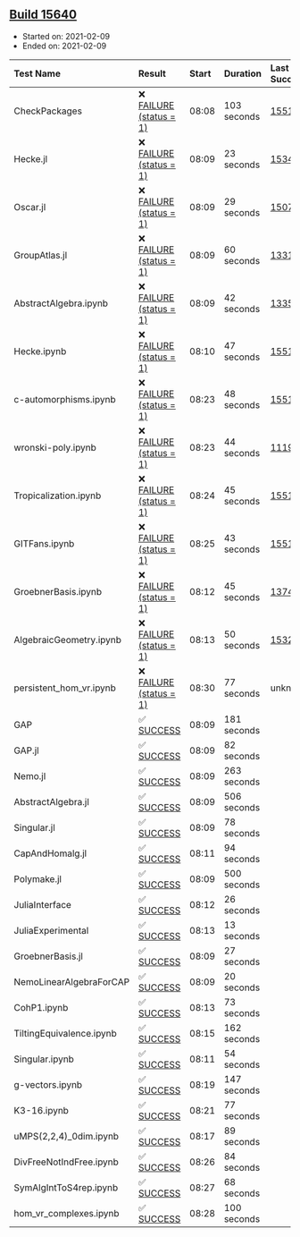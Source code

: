 ## [Build 15640](https://oscarci.mathematik.uni-kl.de/job/oscar/15640/)

* Started on: 2021-02-09
* Ended on: 2021-02-09

| Test Name    | Result | Start | Duration | Last Success | First Failure |
|:-------------|:-------|:------|:---------|:-------------|:--------------|
| CheckPackages | ❌ [FAILURE (status = 1)](https://oscarci.mathematik.uni-kl.de/job/oscar/15640/artifact/logs/build-15640/CheckPackages.log) | 08:08 | 103 seconds | [15514](https://oscarci.mathematik.uni-kl.de/job/oscar/15514/) | [15515](https://oscarci.mathematik.uni-kl.de/job/oscar/15515/) |
| Hecke.jl | ❌ [FAILURE (status = 1)](https://oscarci.mathematik.uni-kl.de/job/oscar/15640/artifact/logs/build-15640/Hecke.jl.log) | 08:09 | 23 seconds | [15344](https://oscarci.mathematik.uni-kl.de/job/oscar/15344/) | [15348](https://oscarci.mathematik.uni-kl.de/job/oscar/15348/) |
| Oscar.jl | ❌ [FAILURE (status = 1)](https://oscarci.mathematik.uni-kl.de/job/oscar/15640/artifact/logs/build-15640/Oscar.jl.log) | 08:09 | 29 seconds | [15079](https://oscarci.mathematik.uni-kl.de/job/oscar/15079/) | [15080](https://oscarci.mathematik.uni-kl.de/job/oscar/15080/) |
| GroupAtlas.jl | ❌ [FAILURE (status = 1)](https://oscarci.mathematik.uni-kl.de/job/oscar/15640/artifact/logs/build-15640/GroupAtlas.jl.log) | 08:09 | 60 seconds | [13311](https://oscarci.mathematik.uni-kl.de/job/oscar/13311/) | [13312](https://oscarci.mathematik.uni-kl.de/job/oscar/13312/) |
| AbstractAlgebra.ipynb | ❌ [FAILURE (status = 1)](https://oscarci.mathematik.uni-kl.de/job/oscar/15640/artifact/logs/build-15640/AbstractAlgebra.ipynb.log) | 08:09 | 42 seconds | [13355](https://oscarci.mathematik.uni-kl.de/job/oscar/13355/) | [13356](https://oscarci.mathematik.uni-kl.de/job/oscar/13356/) |
| Hecke.ipynb | ❌ [FAILURE (status = 1)](https://oscarci.mathematik.uni-kl.de/job/oscar/15640/artifact/logs/build-15640/Hecke.ipynb.log) | 08:10 | 47 seconds | [15514](https://oscarci.mathematik.uni-kl.de/job/oscar/15514/) | [15515](https://oscarci.mathematik.uni-kl.de/job/oscar/15515/) |
| c-automorphisms.ipynb | ❌ [FAILURE (status = 1)](https://oscarci.mathematik.uni-kl.de/job/oscar/15640/artifact/logs/build-15640/c-automorphisms.ipynb.log) | 08:23 | 48 seconds | [15514](https://oscarci.mathematik.uni-kl.de/job/oscar/15514/) | [15515](https://oscarci.mathematik.uni-kl.de/job/oscar/15515/) |
| wronski-poly.ipynb | ❌ [FAILURE (status = 1)](https://oscarci.mathematik.uni-kl.de/job/oscar/15640/artifact/logs/build-15640/wronski-poly.ipynb.log) | 08:23 | 44 seconds | [11192](https://oscarci.mathematik.uni-kl.de/job/oscar/11192/) | [11193](https://oscarci.mathematik.uni-kl.de/job/oscar/11193/) |
| Tropicalization.ipynb | ❌ [FAILURE (status = 1)](https://oscarci.mathematik.uni-kl.de/job/oscar/15640/artifact/logs/build-15640/Tropicalization.ipynb.log) | 08:24 | 45 seconds | [15514](https://oscarci.mathematik.uni-kl.de/job/oscar/15514/) | [15515](https://oscarci.mathematik.uni-kl.de/job/oscar/15515/) |
| GITFans.ipynb | ❌ [FAILURE (status = 1)](https://oscarci.mathematik.uni-kl.de/job/oscar/15640/artifact/logs/build-15640/GITFans.ipynb.log) | 08:25 | 43 seconds | [15514](https://oscarci.mathematik.uni-kl.de/job/oscar/15514/) | [15515](https://oscarci.mathematik.uni-kl.de/job/oscar/15515/) |
| GroebnerBasis.ipynb | ❌ [FAILURE (status = 1)](https://oscarci.mathematik.uni-kl.de/job/oscar/15640/artifact/logs/build-15640/GroebnerBasis.ipynb.log) | 08:12 | 45 seconds | [13748](https://oscarci.mathematik.uni-kl.de/job/oscar/13748/) | [13749](https://oscarci.mathematik.uni-kl.de/job/oscar/13749/) |
| AlgebraicGeometry.ipynb | ❌ [FAILURE (status = 1)](https://oscarci.mathematik.uni-kl.de/job/oscar/15640/artifact/logs/build-15640/AlgebraicGeometry.ipynb.log) | 08:13 | 50 seconds | [15322](https://oscarci.mathematik.uni-kl.de/job/oscar/15322/) | [15323](https://oscarci.mathematik.uni-kl.de/job/oscar/15323/) |
| persistent_hom_vr.ipynb | ❌ [FAILURE (status = 1)](https://oscarci.mathematik.uni-kl.de/job/oscar/15640/artifact/logs/build-15640/persistent_hom_vr.ipynb.log) | 08:30 | 77 seconds | unknown | unknown |
| GAP | ✅ [SUCCESS](https://oscarci.mathematik.uni-kl.de/job/oscar/15640/artifact/logs/build-15640/GAP.log) | 08:09 | 181 seconds |  |  |
| GAP.jl | ✅ [SUCCESS](https://oscarci.mathematik.uni-kl.de/job/oscar/15640/artifact/logs/build-15640/GAP.jl.log) | 08:09 | 82 seconds |  |  |
| Nemo.jl | ✅ [SUCCESS](https://oscarci.mathematik.uni-kl.de/job/oscar/15640/artifact/logs/build-15640/Nemo.jl.log) | 08:09 | 263 seconds |  |  |
| AbstractAlgebra.jl | ✅ [SUCCESS](https://oscarci.mathematik.uni-kl.de/job/oscar/15640/artifact/logs/build-15640/AbstractAlgebra.jl.log) | 08:09 | 506 seconds |  |  |
| Singular.jl | ✅ [SUCCESS](https://oscarci.mathematik.uni-kl.de/job/oscar/15640/artifact/logs/build-15640/Singular.jl.log) | 08:09 | 78 seconds |  |  |
| CapAndHomalg.jl | ✅ [SUCCESS](https://oscarci.mathematik.uni-kl.de/job/oscar/15640/artifact/logs/build-15640/CapAndHomalg.jl.log) | 08:11 | 94 seconds |  |  |
| Polymake.jl | ✅ [SUCCESS](https://oscarci.mathematik.uni-kl.de/job/oscar/15640/artifact/logs/build-15640/Polymake.jl.log) | 08:09 | 500 seconds |  |  |
| JuliaInterface | ✅ [SUCCESS](https://oscarci.mathematik.uni-kl.de/job/oscar/15640/artifact/logs/build-15640/JuliaInterface.log) | 08:12 | 26 seconds |  |  |
| JuliaExperimental | ✅ [SUCCESS](https://oscarci.mathematik.uni-kl.de/job/oscar/15640/artifact/logs/build-15640/JuliaExperimental.log) | 08:13 | 13 seconds |  |  |
| GroebnerBasis.jl | ✅ [SUCCESS](https://oscarci.mathematik.uni-kl.de/job/oscar/15640/artifact/logs/build-15640/GroebnerBasis.jl.log) | 08:09 | 27 seconds |  |  |
| NemoLinearAlgebraForCAP | ✅ [SUCCESS](https://oscarci.mathematik.uni-kl.de/job/oscar/15640/artifact/logs/build-15640/NemoLinearAlgebraForCAP.log) | 08:09 | 20 seconds |  |  |
| CohP1.ipynb | ✅ [SUCCESS](https://oscarci.mathematik.uni-kl.de/job/oscar/15640/artifact/logs/build-15640/CohP1.ipynb.log) | 08:13 | 73 seconds |  |  |
| TiltingEquivalence.ipynb | ✅ [SUCCESS](https://oscarci.mathematik.uni-kl.de/job/oscar/15640/artifact/logs/build-15640/TiltingEquivalence.ipynb.log) | 08:15 | 162 seconds |  |  |
| Singular.ipynb | ✅ [SUCCESS](https://oscarci.mathematik.uni-kl.de/job/oscar/15640/artifact/logs/build-15640/Singular.ipynb.log) | 08:11 | 54 seconds |  |  |
| g-vectors.ipynb | ✅ [SUCCESS](https://oscarci.mathematik.uni-kl.de/job/oscar/15640/artifact/logs/build-15640/g-vectors.ipynb.log) | 08:19 | 147 seconds |  |  |
| K3-16.ipynb | ✅ [SUCCESS](https://oscarci.mathematik.uni-kl.de/job/oscar/15640/artifact/logs/build-15640/K3-16.ipynb.log) | 08:21 | 77 seconds |  |  |
| uMPS(2,2,4)_0dim.ipynb | ✅ [SUCCESS](https://oscarci.mathematik.uni-kl.de/job/oscar/15640/artifact/logs/build-15640/uMPS-2-2-4-_0dim.ipynb.log) | 08:17 | 89 seconds |  |  |
| DivFreeNotIndFree.ipynb | ✅ [SUCCESS](https://oscarci.mathematik.uni-kl.de/job/oscar/15640/artifact/logs/build-15640/DivFreeNotIndFree.ipynb.log) | 08:26 | 84 seconds |  |  |
| SymAlgIntToS4rep.ipynb | ✅ [SUCCESS](https://oscarci.mathematik.uni-kl.de/job/oscar/15640/artifact/logs/build-15640/SymAlgIntToS4rep.ipynb.log) | 08:27 | 68 seconds |  |  |
| hom_vr_complexes.ipynb | ✅ [SUCCESS](https://oscarci.mathematik.uni-kl.de/job/oscar/15640/artifact/logs/build-15640/hom_vr_complexes.ipynb.log) | 08:28 | 100 seconds |  |  |
